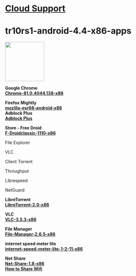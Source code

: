 # <a href="https://github.com/jesusgarcia149/tr10rs1-android-4.4-x86-support/tree/browser"> <b>Cloud Support</b> </a>
# tr10rs1-android-4.4-x86-apps

<img src="https://github.com/jesusgarcia149/android-4.4-for-cloud/blob/main/Screenshot_2023-06-24-00-49-40.png" height="128px"><br>

<b>Google Chrome</b></br>
<a href="https://apkgold.es/download?file_id=1753878/chrome">
 <b>Chrome-81.0.4044.138-x86</b>
</a>

<b>Firefox Mightly</b></br>
<a href="https://ftp.mozilla.org/pub/mobile/nightly/latest-mozilla-esr68-android-x86/">
 <b>mozilla-esr68-android-x86</b>
</a>
</br>
<b>Adblock Plus</b></br>
<a href="https://addons.mozilla.org/es/firefox/addon/adblock-plus/">
 <b>Adblock Plus</b>
</a>


<b>Store - Free Droid</b></br>
<a href="https://f-droid.org/repo/eu.bubu1.fdroidclassic_1110.apk">
 <b>F-Droidclassic-1110-x86</b>
</a>

<p>File Explorer</p>
<p>VLC</p>
<p>Client Torrent</p>
<p>Throughput</p>
<p>Librespeed</p>
<p>NetGuard</p>

<b>LibreTorrent</b></br>
<a href="https://www.apkmirror.com/wp-content/themes/APKMirror/download.php?id=1060399&key=940030a42fe78cd322489e84994b8f200ae850a3">
 <b>LibreTorrent-2.0-x86</b>
</a> 

<b>VLC</b></br>
<a href="https://apkgold.es/download?file_id=2367974/vlc-for-android">
 <b>VLC-3.5.3-x86</b>
</a>
<br> 

<b>File Manager</b></br>
<a href="https://apkgold.es/download?file_id=1743000/file-manager11">
 <b>File-Manager-2.6.5-x86</b>
</a>
<br> 

<b>internet speed meter lite</b></br>
<a href="https://www.apkmirror.com/apk/dynamicapps/internet-speed-meter-lite/internet-speed-meter-lite-1-2-11-release/internet-speed-meter-lite-1-2-11-android-apk-download/download/?key=f005789f0aa50085403a63944d6a6e7a18daacaf">
 <b>internet-speed-meter-lite-1-2-11-x86</b>
</a>
<br> 

<b>Net Share</b></br>
<a href="https://apkcombo.com/es/net-share-extend-a-wifi-network-to-all-devices/com.everyoneisaware.netshare/download/apk">
 <b>Net-Share-1.8-x86</b>
</a>
<br> 
<a href="https://www.youtube.com/watch?v=pnBFvVv2jBc">
 <b>How to Share Wifi</b>
</a>
<br> 
